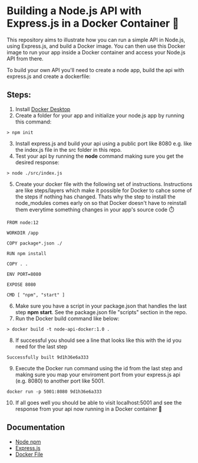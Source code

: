 # Building a Node.js API with Express.js in a Docker Container 🐳

This repository aims to illustrate how you can run a simple API in Node.js, using Express.js, and build a Docker image. You can then use this Docker image to run your app inside a Docker container and access your Node.js API from there.

To build your own API you'll need to create a node app, build the api with express.js and create a dockerfile:

## Steps:

1. Install [Docker Desktop](https://docs.docker.com/get-docker/)
2. Create a folder for your app and initialize your node.js app by running this command:

```console
> npm init
```

3. Install express.js and build your api using a public port like 8080 e.g. like the index.js file in the src folder in this repo.
4. Test your api by running the **node** command making sure you get the desired response:

```console
> node ./src/index.js
```

5. Create your docker file with the following set of instructions. Instructions are like steps/layers which make it possible for Docker to cahce some of the steps if nothing has changed. Thats why the step to install the node_modules comes early on so that Docker doesn't have to reinstall them everytime something changes in your app's source code ⏱️

```docker
FROM node:12

WORKDIR /app

COPY package*.json ./

RUN npm install

COPY . .

ENV PORT=8080

EXPOSE 8080

CMD [ "npm", "start" ]
```

6. Make sure you have a script in your package.json that handles the last step **npm start**. See the package.json file "scripts" section in the repo.
7. Run the Docker build command like below:

```console
> docker build -t node-api-docker:1.0 .
```

8. If successful you should see a line that looks like this with the id you need for the last step

```console
Successfully built 9d1h36e6a333
```

9. Execute the Docker run command using the id from the last step and making sure you map your enviroment port from your express.js api (e.g. 8080) to another port like 5001.

```console
docker run -p 5001:8080 9d1h36e6a333
```

10. If all goes well you should be able to visit localhost:5001 and see the response from your api now running in a Docker container 🐳

## Documentation

- [Node npm](https://docs.npmjs.com/cli/v6/commands/npm-init)
- [Express.js](https://expressjs.com/en/guide/routing.html)
- [Docker File](https://docs.docker.com/engine/reference/builder/)
